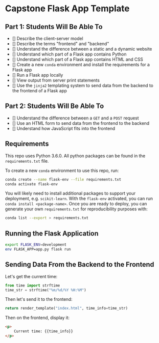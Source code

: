 # Capstone Flask App Template

## Part 1: Students Will Be Able To
 - [] Describe the client-server model
 - [] Describe the terms "frontend" and "backend"
 - [] Understand the difference between a static and a dynamic website
 - [] Understand which part of a Flask app contains Python
 - [] Understand which part of a Flask app contains HTML and CSS
 - [] Create a new `conda` environment and install the requirements for a Flask app
 - [] Run a Flask app locally
 - [] View output from server print statements
 - [] Use the `jinja2` templating system to send data from the backend to the frontend of a Flask app

## Part 2: Students Will Be Able To
 - [] Understand the difference between a `GET` and a `POST` request
 - [] Use an HTML form to send data from the frontend to the backend
 - [] Understand how JavaScript fits into the frontend

## Requirements

This repo uses Python 3.6.0. All python packages can be found in the `requirements.txt` file.

To create a new `conda` environment to use this repo, run:
```bash
conda create --name flask-env --file requirements.txt
conda activate flask-env
```

You will likely need to install additional packages to support your deployment, e.g. `scikit-learn`.  With the `flask-env` activated, you can run `conda install <package-name>`.  Once you are ready to deploy, you can generate your own `requirements.txt` for reproducibility purposes with:
```bash
conda list --export > requirements.txt
```
## Running the Flask Application

```bash
export FLASK_ENV=development
env FLASK_APP=app.py flask run
```

## Sending Data From the Backend to the Frontend

Let's get the current time:
```python
from time import strftime
time_str = strftime("%m/%d/%Y %H:%M")
```

Then let's send it to the frontend:
```python
return render_template("index.html", time_info=time_str)
```

Then on the frontend, display it:
```html
<p>
    Current time: {{time_info}}
</p>
```
